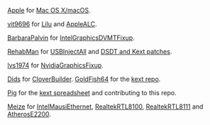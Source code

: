 [Apple](https://apple.com) for [Mac OS X/macOS](https://www.apple.com/macos/high-sierra/).

[vit9696](https://github.com/vit9696) for [Lilu](https://github.com/vit9696/Lilu) and [AppleALC](https://github.com/vit9696/AppleALC).

[BarbaraPalvin](https://github.com/BarbaraPalvin) for [IntelGraphicsDVMTFixup](https://github.com/BarbaraPalvin/IntelGraphicsDVMTFixup).

[RehabMan](https://github.com/RehabMan) for [USBInjectAll](https://github.com/RehabMan/OS-X-USB-Inject-All) and [DSDT and Kext patches](https://github.com/RehabMan/OS-X-USB-Inject-All/blob/master/config_patches.plist).

[lvs1974](https://github.com/lvs1974) for [NvidiaGraphicsFixup](https://github.com/lvs1974/NvidiaGraphicsFixup).

[Dids](https://github.com/Dids) for [CloverBuilder](https://github.com/Dids/clover-builder).
[GoldFish64](https://github.com/Goldfish64) for the [kext repo](https://1drv.ms/f/s!AiP7m5LaOED-mo9XA4Ml-69cwAsikQ).

[Pig](https://github.com/piiiggg) for the [kext spreadsheet](http://docs.google.com/spreadsheets/d/1WQ87XQKgJVPPub_CbjoHsUscgyxrGg3DWzZz7Nnf_RU/) and contributing to this repo.

[Meize](https://github.com/Mieze) for [IntelMausiEthernet](https://github.com/Mieze/IntelMausiEthernet), [RealtekRTL8100](https://github.com/Mieze/RealtekRTL8100), [RealtekRTL8111](https://github.com/Mieze/RTL8111_driver_for_OS_X) and [AtherosE2200](https://github.com/Mieze/AtherosE2200Ethernet).